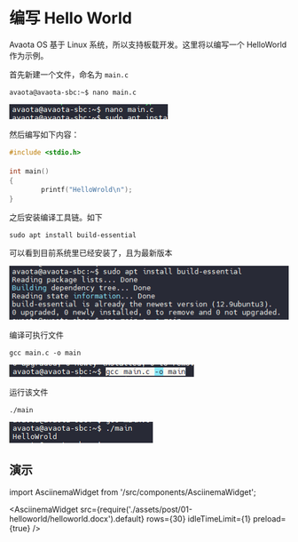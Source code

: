 # 编写 Hello World

Avaota OS 基于 Linux 系统，所以支持板载开发。这里将以编写一个 HelloWorld 作为示例。

首先新建一个文件，命名为 `main.c` 

```
avaota@avaota-sbc:~$ nano main.c
```

![image-20240531222258165](assets/post/01-helloworld/image-20240531222258165.png)

然后编写如下内容：

```c
#include <stdio.h>

int main()
{
        printf("HelloWrold\n");
}
```

之后安装编译工具链。如下

```
sudo apt install build-essential
```

可以看到目前系统里已经安装了，且为最新版本

![image-20240531222338550](assets/post/01-helloworld/image-20240531222338550.png)

编译可执行文件

```
gcc main.c -o main
```

![image-20240531222402034](assets/post/01-helloworld/image-20240531222402034.png)

运行该文件

```
./main
```

![image-20240531222416310](assets/post/01-helloworld/image-20240531222416310.png)

## 演示

import AsciinemaWidget from '/src/components/AsciinemaWidget';

<AsciinemaWidget src={require('./assets/post/01-helloworld/helloworld.docx').default} rows={30} idleTimeLimit={1} preload={true} />